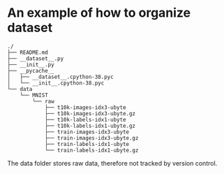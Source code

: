 # An example of how to organize dataset

```text
./
├── README.md
├── __dataset__.py
├── __init__.py
├── __pycache__
│   ├── __dataset__.cpython-38.pyc
│   └── __init__.cpython-38.pyc
└── data
    └── MNIST
        └── raw
            ├── t10k-images-idx3-ubyte
            ├── t10k-images-idx3-ubyte.gz
            ├── t10k-labels-idx1-ubyte
            ├── t10k-labels-idx1-ubyte.gz
            ├── train-images-idx3-ubyte
            ├── train-images-idx3-ubyte.gz
            ├── train-labels-idx1-ubyte
            └── train-labels-idx1-ubyte.gz
```

The data folder stores raw data, therefore not tracked by version control.
